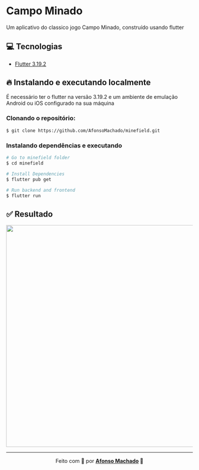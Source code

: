 # Campo Minado

Um aplicativo do classico jogo Campo Minado, construído usando flutter

## :computer: Tecnologias

<ul>
 <li><a href="https://flutter.dev/">Flutter 3.19.2</a></li>
</ul>

## :fire: Instalando e executando localmente

É necessário ter o flutter na versão 3.19.2 e um ambiente de emulação Android ou iOS configurado na sua máquina

### Clonando o repositório:

```
$ git clone https://github.com/AfonsoMachado/minefield.git
```

### Instalando dependências e executando

```bash
# Go to minefield folder
$ cd minefield

# Install Dependencies
$ flutter pub get

# Run backend and frontend
$ flutter run
```

## :white_check_mark: Resultado

<img src="https://github.com/AfonsoMachado/minefield/assets/11397955/03d0f58f-8188-4af2-9904-94ed972059e6" height="600" />

---

<p align="center">Feito com 💜 por <strong><a href="https://www.linkedin.com/in/AfonsoMachado/">Afonso Machado</a> 🥰 </strong> </p>
